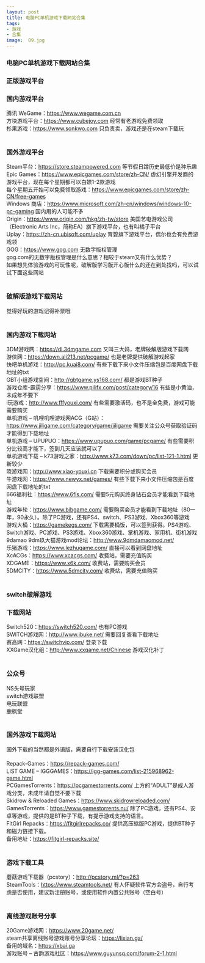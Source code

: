 ```yaml
---
layout: post
title: 电脑PC单机游戏下载网站合集
tags:
- 游戏
- 合集
image:  09.jpg
---
```


### 电脑PC单机游戏下载网站合集

### 正版游戏平台<br>
### 国内游戏平台<br>
腾讯 WeGame：https://www.wegame.com.cn<br>
方块游戏平台：https://www.cubejoy.com 经常有老游戏免费领取<br>
杉果游戏：https://www.sonkwo.com 只负责卖，游戏还是在steam下载玩<br>
<br>
### 国外游戏平台<br>
Steam平台：https://store.steampowered.com 等节假日蹲历史最低价是种乐趣<br>
Epic Games：https://www.epicgames.com/store/zh-CN/ 虚幻引擎开发商的游戏平台，现在每个星期都可以白嫖1-2款游戏<br>
每个星期五开始可以免费领取游戏：https://www.epicgames.com/store/zh-CN/free-games<br>
Windows 商店：https://www.microsoft.com/zh-cn/windows/windows-10-pc-gaming 国内用的人可能不多<br>
Origin：https://www.origin.com/hkg/zh-tw/store 美国艺电游戏公司（Electronic Arts Inc，简称EA）旗下游戏平台，也有叫橘子平台<br>
Uplay：https://zh-cn.ubisoft.com/uplay 育碧旗下游戏平台，偶尔也会有免费游戏领<br>
GOG：https://www.gog.com 无数字版权管理<br>
gog.com的无数字版权管理是什么意思？相较于steam又有什么优势？<br>
如果想先体验游戏的可玩性呢，破解版学习版开心版什么的还在到处找吗，可以试试下面这些网站<br>
<br>
### 破解版游戏下载网站<br>
觉得好玩的游戏记得补票哦<br>
<br>
### 国内游戏下载网站<br>
3DM游戏网：https://dl.3dmgame.com 又叫三大妈，老牌破解版游戏下载网<br>
游侠网：https://down.ali213.net/pcgame/ 也是老牌提供破解游戏起家<br>
快吧单机游戏：http://pc.kuai8.com/ 有些下载下来小文件压缩包是百度网盘下载地址的txt<br>
GBT小组游戏空间：http://gbtgame.ys168.com/ 都是游戏BT种子<br>
游戏仓库-霹雳分享：https://www.pilifx.com/post/category/16 有些是小黄油，未成年不要下<br>
i玩游戏：http://www.fffyouxi.com/ 有些需要激活码，也不是全免费，游戏可能需要购买<br>
单机游戏 – 叽哩叽哩游戏网ACG（G站）：https://www.jiligame.com/category/game/jiligame 需要关注公众号获取验证码才能得到下载地址<br>
单机游戏 – UPUPUO：https://www.upupuo.com/game/pcgame/ 有些需要积分比较高才能下，签到几天应该就可以了<br>
单机游戏下载 – k73游戏之家：http://www.k73.com/down/pc/list-121-1.html 更新较少<br>
晓游戏网：http://www.xiao-youxi.cn 下载需要积分或购买会员<br>
牛游戏网：https://www.newyx.net/games/ 有些下载下来小文件压缩包是百度网盘下载地址的txt<br>
666福利社：https://www.6fls.com/ 需要5元购买终身钻石会员才能看到下载地址<br>
游戏年轮：https://www.bibgame.com/ 需要购买会员才能看到下载地址（80一年，90永久）。除了PC游戏，还有PS4、switch、PS3游戏、Xbox360等游戏<br>
游戏大桶：https://gamekegs.com/ 下载需要桶饭，可以签到获得。PS4游戏、Switch游戏、PC游戏、PS3游戏、Xbox360游戏、掌机游戏、家用机、街机游戏<br>
9damao 9dm玖大猫游戏mod论坛：http://www.9dmdamaomod.net/<br>
乐猪游戏：https://www.lezhugame.com/ 直接可以看到网盘地址<br>
XcACGs：https://www.xcacgs.com/ 收费站，需要充值购买<br>
XDGAME：https://www.x6k.com/ 收费站，需要购买会员<br>
5DMCITY：https://www.5dmcity.com/ 收费站，需要充值购买<br>
<br>
### switch破解游戏<br>
### 下载网站<br>
Switch520：https://switch520.com/ 也有PC游戏<br>
SWITCH游戏网：http://www.ibuke.net/ 需要回复查看下载地址<br>
赛高网：https://switchvip.com/ 登录下载<br>
XXGame汉化组：http://www.xxgame.net/Chinese 游戏汉化补丁<br>
<br>
### 公众号<br>
NS头号玩家<br>
switch游戏联盟<br>
电玩联盟<br>
鹿枫堂<br>
<br>
### 国外游戏下载网站<br>
国外下载的当然都是外语版，需要自行下载安装汉化包<br>
<br>
Repack-Games：https://repack-games.com/<br>
LIST GAME – IGGGAMES：https://igg-games.com/list-215968962-game.html<br>
PCGamesTorrents：https://pcgamestorrents.com/ 上方的“ADULT”是成人游戏分类，未成年请自觉不要下载<br>
Skidrow & Reloaded Games：https://www.skidrowreloaded.com/<br>
GamesTorrents：https://www.gamestorrents.nu/ 除了PC游戏，还有PS4、安卓等游戏，提供的是BT种子下载，有提示游戏支持的语言。<br>
FitGirl Repacks：https://fitgirlrepacks.co/ 提供高压缩版PC游戏，提供BT种子和磁力链接下载。<br>
备用地址：https://fitgirl-repacks.site/<br>
<br>
### 游戏下载工具<br>
蘑菇游戏下载器（pcstory）：http://pcstory.ml/?p=263<br>
SteamTools：https://www.steamtools.net/ 有人怀疑软件官方会盗号，自行考虑是否使用，建议新注册账号，或使用软件内置公共账号（空白号）<br>
<br>
### 离线游戏账号分享<br>
20Game游戏网：https://www.20game.net/<br>
steam共享离线账号游戏账号分享论坛：https://lixian.ga/<br>
备用的域名：https://xbai.ga<br>
游戏账号 – 古韵游戏社区：https://www.guyunsq.com/forum-2-1.html<br>